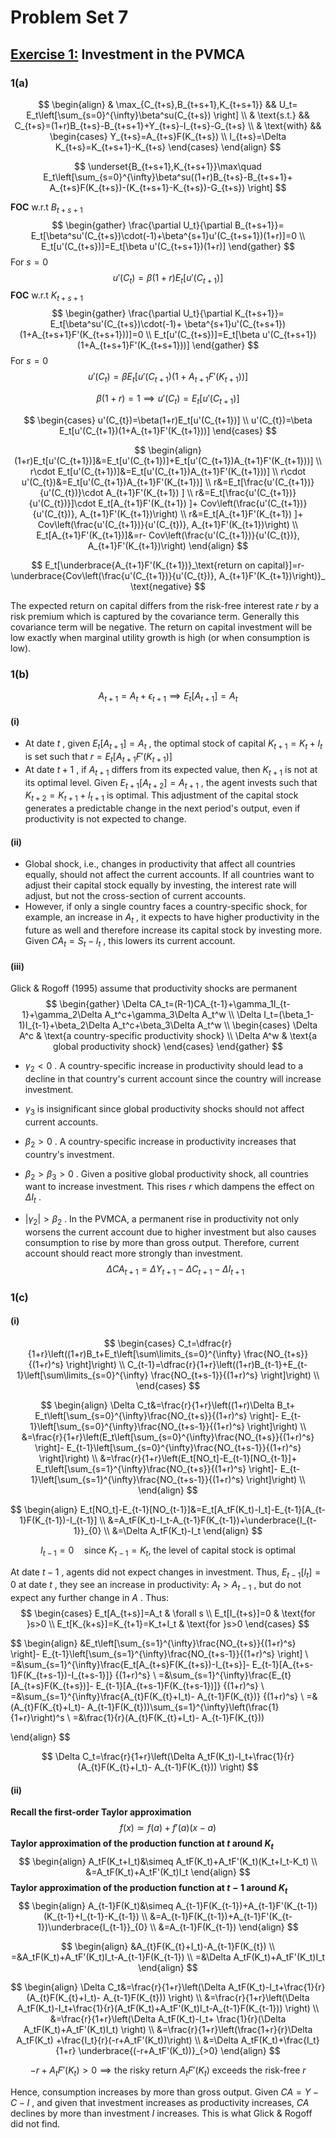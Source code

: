 # Problem Set 7

## <u>Exercise 1:</u> Investment in the PVMCA

### 1(a)

$$
\begin{align}
& \max_{C_{t+s},B_{t+s+1},K_{t+s+1}} && U_t=
E_t\left[\sum_{s=0}^{\infty}\beta^su(C_{t+s}) \right] \\
& \text{s.t.} && C_{t+s}=(1+r)B_{t+s}-B_{t+s+1}+Y_{t+s}-I_{t+s}-G_{t+s} \\
& \text{with} &&
\begin{cases}
Y_{t+s}=A_{t+s}F(K_{t+s}) \\
I_{t+s}=\Delta K_{t+s}=K_{t+s+1}-K_{t+s}
\end{cases}
\end{align}
$$

$$
\underset{B_{t+s+1},K_{t+s+1}}\max\quad 
E_t\left[\sum_{s=0}^{\infty}\beta^su((1+r)B_{t+s}-B_{t+s+1}+
A_{t+s}F(K_{t+s})-(K_{t+s+1}-K_{t+s})-G_{t+s}) \right]
$$

**FOC** w.r.t $B_{t+s+1}$ 
$$
\begin{gather}
\frac{\partial U_t}{\partial B_{t+s+1}}=
E_t[\beta^su'(C_{t+s})\cdot(-1)+\beta^{s+1}u'(C_{t+s+1})(1+r)]=0 \\
E_t[u'(C_{t+s})]=E_t[\beta u'(C_{t+s+1})(1+r)]
\end{gather}
$$
For $s=0$ 
$$
u'(C_{t})=\beta(1+r)E_t[u'(C_{t+1})]
$$
**FOC** w.r.t $K_{t+s+1}$ 
$$
\begin{gather}
\frac{\partial U_t}{\partial K_{t+s+1}}=
E_t[\beta^su'(C_{t+s})\cdot(-1)+
\beta^{s+1}u'(C_{t+s+1})(1+A_{t+s+1}F'(K_{t+s+1}))]=0 \\
E_t[u'(C_{t+s})]=E_t[\beta u'(C_{t+s+1})(1+A_{t+s+1}F'(K_{t+s+1}))]
\end{gather}
$$
For $s=0$ 
$$
u'(C_{t})=\beta E_t[u'(C_{t+1})(1+A_{t+1}F'(K_{t+1}))]
$$

$$
\beta(1+r)=1\implies u'(C_t)=E_t[u'(C_{t+1})]
$$

$$
\begin{cases}
u'(C_{t})=\beta(1+r)E_t[u'(C_{t+1})] \\
u'(C_{t})=\beta E_t[u'(C_{t+1})(1+A_{t+1}F'(K_{t+1}))] 
\end{cases}
$$

$$
\begin{align}
(1+r)E_t[u'(C_{t+1})]&=E_t[u'(C_{t+1})]+E_t[u'(C_{t+1})A_{t+1}F'(K_{t+1}))] \\
r\cdot E_t[u'(C_{t+1})]&=E_t[u'(C_{t+1})A_{t+1}F'(K_{t+1}))] \\
r\cdot u'(C_{t})&=E_t[u'(C_{t+1})A_{t+1}F'(K_{t+1})] \\
r&=E_t[\frac{u'(C_{t+1})}{u'(C_{t})}\cdot A_{t+1}F'(K_{t+1}) ] \\
r&=E_t[\frac{u'(C_{t+1})}{u'(C_{t})}]\cdot E_t[A_{t+1}F'(K_{t+1}) ]+
Cov\left(\frac{u'(C_{t+1})}{u'(C_{t})}, A_{t+1}F'(K_{t+1})\right) \\
r&=E_t[A_{t+1}F'(K_{t+1}) ]+
Cov\left(\frac{u'(C_{t+1})}{u'(C_{t})}, A_{t+1}F'(K_{t+1})\right) \\
E_t[A_{t+1}F'(K_{t+1})]&=r-
Cov\left(\frac{u'(C_{t+1})}{u'(C_{t})}, A_{t+1}F'(K_{t+1})\right)
\end{align}
$$

$$
E_t[\underbrace{A_{t+1}F'(K_{t+1})}_\text{return on capital}]=r-
\underbrace{Cov\left(\frac{u'(C_{t+1})}{u'(C_{t})}, A_{t+1}F'(K_{t+1})\right)}_
\text{negative}
$$

The expected return on capital differs from the risk-free interest rate $r$ by a risk premium which is captured by the covariance term. Generally this covariance term will be negative. The return on capital investment will be low exactly when marginal utility growth is high (or when consumption is low).



### 1(b)

$$
A_{t+1}=A_t+\epsilon_{t+1} \implies E_t[A_{t+1}]=A_t
$$

#### (i)

* At date $t$ , given $E_t[A_{t+1}]=A_t$ , the optimal stock of capital $K_{t+1}=K_t+I_t$ is set such that $r=E_t[A_{t+1}F'(K_{t+1})]$ 
* At date $t+1$ , if $A_{t+1}$ differs from its expected value, then $K_{t+1}$ is not at its optimal level. Given $E_{t+1}[A_{t+2}]=A_{t+1}$ , the agent invests such that $K_{t+2}=K_{t+1}+I_{t+1}$ is optimal. This adjustment of the capital stock generates a predictable change in the next period's output, even if productivity is not expected to change.

#### (ii)

* Global shock, i.e., changes in productivity that affect all countries equally, should not affect the current accounts. If all countries want to adjust their capital stock equally by investing, the interest rate will adjust, but not the cross-section of current accounts.
* However, if only a single country faces a country-specific shock, for example, an increase in $A_t$ , it expects to have higher productivity in the future as well and therefore increase its capital stock by investing more. Given $CA_t=S_t-I_t$ , this lowers its current account.



#### (iii)

Glick & Rogoff (1995) assume that productivity shocks are permanent 
$$
\begin{gather}
\Delta CA_t=(R-1)CA_{t-1}+\gamma_1I_{t-1}+\gamma_2\Delta A_t^c+\gamma_3\Delta A_t^w \\
\Delta I_t=(\beta_1-1)I_{t-1}+\beta_2\Delta A_t^c+\beta_3\Delta A_t^w \\
\begin{cases}
\Delta A^c & \text{a country-specific productivity shock} \\
\Delta A^w & \text{a global productivity shock}
\end{cases}
\end{gather}
$$

* $\gamma_2<0$ . A country-specific increase in productivity should lead to a decline in that country's current account since the country will increase investment.

* $\gamma_3$ is insignificant since global productivity shocks should not affect current accounts.

* $\beta_2>0$ . A country-specific increase in productivity increases that country's investment.

* $\beta_2>\beta_3>0$ . Given a positive global productivity shock, all countries want to increase investment. This rises $r$ which dampens the effect on $\Delta I_t$ .

* $|\gamma_2|>\beta_2$ . In the PVMCA, a permanent rise in productivity not only worsens the current account due to higher investment but also causes consumption to rise by more than gross output. Therefore, current account should react more strongly than investment.
  $$
  \Delta CA_{t+1}=\Delta Y_{t+1}-\Delta C_{t+1}-\Delta I_{t+1}
  $$

### 1(c)

#### (i)

$$
\begin{cases}
C_t=\dfrac{r}{1+r}\left((1+r)B_t+E_t\left[\sum\limits_{s=0}^{\infty}
\frac{NO_{t+s}}{(1+r)^s} \right]\right) \\
C_{t-1}=\dfrac{r}{1+r}\left((1+r)B_{t-1}+E_{t-1}\left[\sum\limits_{s=0}^{\infty}
\frac{NO_{t+s-1}}{(1+r)^s} \right]\right) \\
\end{cases}
$$

$$
\begin{align}
\Delta C_t&=\frac{r}{1+r}\left((1+r)\Delta B_t+ 
E_t\left[\sum_{s=0}^{\infty}\frac{NO_{t+s}}{(1+r)^s} \right]-
E_{t-1}\left[\sum_{s=0}^{\infty}\frac{NO_{t+s-1}}{(1+r)^s} \right]\right) \\
&=\frac{r}{1+r}\left(E_t\left[\sum_{s=0}^{\infty}\frac{NO_{t+s}}{(1+r)^s} \right]-
E_{t-1}\left[\sum_{s=0}^{\infty}\frac{NO_{t+s-1}}{(1+r)^s} \right]\right) \\
&=\frac{r}{1+r}\left(E_t[NO_t]-E_{t-1}[NO_{t-1}]+
E_t\left[\sum_{s=1}^{\infty}\frac{NO_{t+s}}{(1+r)^s} \right]-
E_{t-1}\left[\sum_{s=1}^{\infty}\frac{NO_{t+s-1}}{(1+r)^s} \right]\right) \\
\end{align}
$$

$$
\begin{align}
E_t[NO_t]-E_{t-1}[NO_{t-1}]&=E_t[A_tF(K_t)-I_t]-E_{t-1}[A_{t-1}F(K_{t-1})-I_{t-1}] \\
&=A_tF(K_t)-I_t-A_{t-1}F(K_{t-1})+\underbrace{I_{t-1}}_{0} \\
&=\Delta A_tF(K_t)-I_t
\end{align}
$$

$$
I_{t-1}=0\quad\text{since $K_{t-1}=K_t$, the level of capital stock is optimal}
$$

At date $t-1$ , agents did not expect changes in investment. Thus, $E_{t-1}[I_t]=0$ at date $t$ , they see an increase in productivity: $A_t>A_{t-1}$ , but do not expect any further change in $A$ . Thus: 
$$
\begin{cases}
E_t[A_{t+s}]=A_t & \forall s \\
E_t[I_{t+s}]=0 & \text{for }s>0 \\
E_t[K_{k+s}]=K_{t+1}=K_t+I_t & \text{for }s>0
\end{cases}
$$

$$
\begin{align}
&E_t\left[\sum_{s=1}^{\infty}\frac{NO_{t+s}}{(1+r)^s} \right]-
E_{t-1}\left[\sum_{s=1}^{\infty}\frac{NO_{t+s-1}}{(1+r)^s} \right] \\
=&\sum_{s=1}^{\infty}\frac{E_t[A_{t+s}F(K_{t+s})-I_{t+s}]-
E_{t-1}[A_{t+s-1}F(K_{t+s-1})-I_{t+s-1}]}
{(1+r)^s} \\
=&\sum_{s=1}^{\infty}\frac{E_{t}[A_{t+s}F(K_{t+s})]-
E_{t-1}[A_{t+s-1}F(K_{t+s-1})]}
{(1+r)^s} \\
=&\sum_{s=1}^{\infty}\frac{A_{t}F(K_{t}+I_t)-
A_{t-1}F(K_{t})}
{(1+r)^s} \\
=&(A_{t}F(K_{t}+I_t)-
A_{t-1}F(K_{t}))\sum_{s=1}^{\infty}\left(\frac{1}{1+r}\right)^s \\
=&\frac{1}{r}(A_{t}F(K_{t}+I_t)-
A_{t-1}F(K_{t}))

\end{align}
$$

$$
\Delta C_t=\frac{r}{1+r}\left(\Delta A_tF(K_t)-I_t+\frac{1}{r}(A_{t}F(K_{t}+I_t)-
A_{t-1}F(K_{t})) \right)
$$

#### (ii)

**Recall the first-order Taylor approximation**
$$
f(x)\simeq f(a)+f'(a)(x-a)
$$
**Taylor approximation of the production function at $t$ around $K_t$** 
$$
\begin{align}
A_tF(K_t+I_t)&\simeq A_tF(K_t)+A_tF'(K_t)(K_t+I_t-K_t) \\
&=A_tF(K_t)+A_tF'(K_t)I_t
\end{align}
$$
**Taylor approximation of the production function at $t-1$ around $K_t$** 
$$
\begin{align}
A_{t-1}F(K_t)&\simeq A_{t-1}F(K_{t-1})+A_{t-1}F'(K_{t-1})(K_{t-1}+I_{t-1}-K_{t-1}) \\
&=A_{t-1}F(K_{t-1})+A_{t-1}F'(K_{t-1})\underbrace{I_{t-1}}_{0} \\
&=A_{t-1}F(K_{t-1})
\end{align}
$$

$$
\begin{align}
&A_{t}F(K_{t}+I_t)-A_{t-1}F(K_{t}) \\
=&A_tF(K_t)+A_tF'(K_t)I_t-A_{t-1}F(K_{t-1}) \\
=&\Delta A_tF(K_t)+A_tF'(K_t)I_t
\end{align}
$$

$$
\begin{align}
\Delta C_t&=\frac{r}{1+r}\left(\Delta A_tF(K_t)-I_t+\frac{1}{r}(A_{t}F(K_{t}+I_t)-
A_{t-1}F(K_{t})) \right) \\
&=\frac{r}{1+r}\left(\Delta A_tF(K_t)-I_t+\frac{1}{r}(A_tF(K_t)+A_tF'(K_t)I_t-A_{t-1}F(K_{t-1})) \right) \\
&=\frac{r}{1+r}\left(\Delta A_tF(K_t)-I_t+
\frac{1}{r}(\Delta A_tF(K_t)+A_tF'(K_t)I_t) \right) \\
&=\frac{r}{1+r}\left(\frac{1+r}{r}\Delta A_tF(K_t)
+\frac{I_t}{r}(-r+A_tF'(K_t))\right) \\
&=\Delta A_tF(K_t)+\frac{I_t}{1+r}
\underbrace{(-r+A_tF'(K_t))}_{>0}
\end{align}
$$

$$
-r+A_tF'(K_t)>0\implies\text{the risky return $A_tF'(K_t)$ exceeds the risk-free $r$}
$$

Hence, consumption increases by more than gross output. Given $CA=Y-C-I$ , and given that investment increases as productivity increases, $CA$ declines by more than investment $I$ increases. This is what Glick & Rogoff did not find.